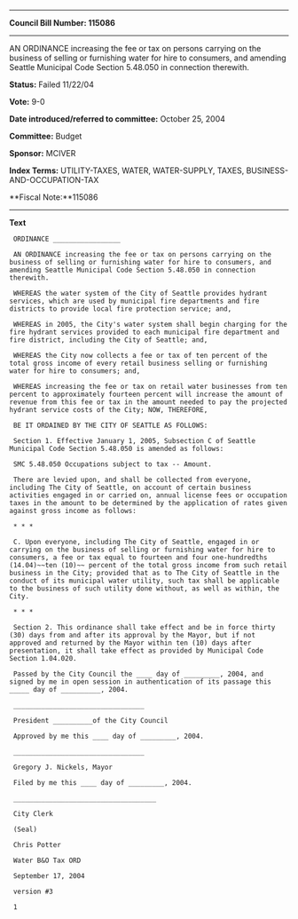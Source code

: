 

********

**Council Bill Number: 115086**
********

 AN ORDINANCE increasing the fee or tax on persons carrying on the business of selling or furnishing water for hire to consumers, and amending Seattle Municipal Code Section 5.48.050 in connection therewith.

**Status:** Failed 11/22/04
   
**Vote:** 9-0
   
   
**Date introduced/referred to committee:** October 25, 2004
   
**Committee:** Budget
   
**Sponsor:** MCIVER
   
   
**Index Terms:** UTILITY-TAXES, WATER, WATER-SUPPLY, TAXES, BUSINESS-AND-OCCUPATION-TAX

**Fiscal Note:**115086

********

**Text**
   
```
 ORDINANCE _________________

 AN ORDINANCE increasing the fee or tax on persons carrying on the business of selling or furnishing water for hire to consumers, and amending Seattle Municipal Code Section 5.48.050 in connection therewith.

 WHEREAS the water system of the City of Seattle provides hydrant services, which are used by municipal fire departments and fire districts to provide local fire protection service; and,

 WHEREAS in 2005, the City's water system shall begin charging for the fire hydrant services provided to each municipal fire department and fire district, including the City of Seattle; and,

 WHEREAS the City now collects a fee or tax of ten percent of the total gross income of every retail business selling or furnishing water for hire to consumers; and,

 WHEREAS increasing the fee or tax on retail water businesses from ten percent to approximately fourteen percent will increase the amount of revenue from this fee or tax in the amount needed to pay the projected hydrant service costs of the City; NOW, THEREFORE,

 BE IT ORDAINED BY THE CITY OF SEATTLE AS FOLLOWS:

 Section 1. Effective January 1, 2005, Subsection C of Seattle Municipal Code Section 5.48.050 is amended as follows:

 SMC 5.48.050 Occupations subject to tax -- Amount.

 There are levied upon, and shall be collected from everyone, including The City of Seattle, on account of certain business activities engaged in or carried on, annual license fees or occupation taxes in the amount to be determined by the application of rates given against gross income as follows:

 * * *

 C. Upon everyone, including The City of Seattle, engaged in or carrying on the business of selling or furnishing water for hire to consumers, a fee or tax equal to fourteen and four one-hundredths (14.04)~~ten (10)~~ percent of the total gross income from such retail business in the City; provided that as to The City of Seattle in the conduct of its municipal water utility, such tax shall be applicable to the business of such utility done without, as well as within, the City.

 * * *

 Section 2. This ordinance shall take effect and be in force thirty (30) days from and after its approval by the Mayor, but if not approved and returned by the Mayor within ten (10) days after presentation, it shall take effect as provided by Municipal Code Section 1.04.020.

 Passed by the City Council the ____ day of _________, 2004, and signed by me in open session in authentication of its passage this _____ day of __________, 2004.

 _________________________________

 President __________of the City Council

 Approved by me this ____ day of _________, 2004.

 _________________________________

 Gregory J. Nickels, Mayor

 Filed by me this ____ day of _________, 2004.

 ____________________________________

 City Clerk

 (Seal)

 Chris Potter

 Water B&O Tax ORD

 September 17, 2004

 version #3

 1

```
